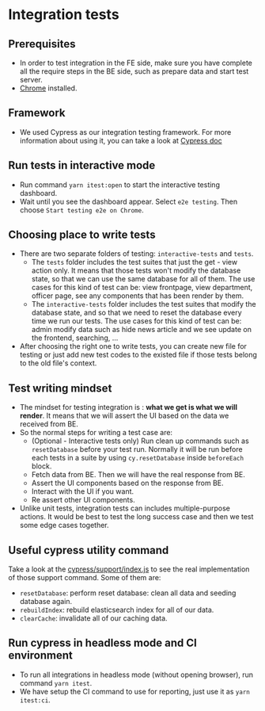# Integration tests
## Prerequisites
- In order to test integration in the FE side, make sure you have complete all the require steps in the BE side, such as prepare data and start test server.
- [Chrome](https://www.google.com/chrome/) installed. 

## Framework
- We used Cypress as our integration testing framework. For more information about using it, you can take a look at [Cypress doc](https://docs.cypress.io/)

## Run tests in interactive mode
- Run command `yarn itest:open` to start the interactive testing dashboard.
- Wait until you see the dashboard appear. Select `e2e testing`. Then choose `Start testing e2e on Chrome`.

## Choosing place to write tests
- There are two separate folders of testing: `interactive-tests` and `tests`.
  - The `tests` folder includes the test suites that just the get - view action only. It means that those tests won't modify the database state, so that we can use the same database for all of them. The use cases for this kind of test can be: view frontpage, view department, officer page, see any components that has been render by them.
  - The `interactive-tests` folder includes the test suites that modify the database state, and so that we need to reset the database every time we run our tests. The use cases for this kind of test can be: admin modify data such as hide news article and we see update on the frontend, searching, ...
- After choosing the right one to write tests, you can create new file for testing or just add new test codes to the existed file if those tests belong to the old file's context.

## Test writing mindset
- The mindset for testing integration is : **what we get is what we will render**. It means that we will assert the UI based on the data we received from BE.
- So the normal steps for writing a test case are:
  - (Optional - Interactive tests only) Run clean up commands such as `resetDatabase` before your test run. Normally it will be run before each tests in a suite by using `cy.resetDatabase` inside `beforeEach` block.
  - Fetch data from BE. Then we will have the real response from BE.
  - Assert the UI components based on the response from BE.
  - Interact with the UI if you want.
  - Re assert other UI components.
- Unlike unit tests, integration tests can includes multiple-purpose actions. It would be best to test the long success case and then we test some edge cases together.


## Useful cypress utility command
Take a look at the [cypress/support/index.js](../cypress/support/index.js) to see the real implementation of those support command. Some of them are:
- `resetDatabase`: perform reset database: clean all data and seeding database again.
- `rebuildIndex`: rebuild elasticsearch index for all of our data.
- `clearCache`: invalidate all of our caching data.

## Run cypress in headless mode and CI environment
- To run all integrations in headless mode (without opening browser), run command `yarn itest`.
- We have setup the CI command to use for reporting, just use it as `yarn itest:ci`.

